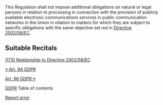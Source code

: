 
This Regulation shall not impose additional obligations on natural or legal persons in relation to processing in connection with the provision of publicly available electronic communications services in public communication networks in the Union in relation to matters for which they are subject to specific obligations with the same objective set out in [Directive 2002/58/EC](http://eur-lex.europa.eu/legal-content/EN/TXT/HTML/?uri=CELEX:32002L0058).



## Suitable Recitals



[(173) Relationship to Directive 2002/58/EC](https://gdpr-info.eu/recitals/no-173/)




[←Art. 94 GDPR](https://gdpr-info.eu/art-94-gdpr/ "Art. 94 GDPR - Repeal of Directive 95/46/EC")


[Art. 96 GDPR→](https://gdpr-info.eu/art-96-gdpr/ "Art. 96 GDPR - Relationship with previously concluded Agreements")



[GDPR](https://gdpr-info.eu)
Table of contents


[Report error](https://gdpr-info.eu/gf/?TB_iframe=true&height=306 "Your message")

